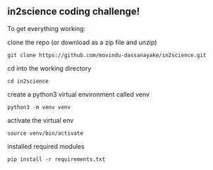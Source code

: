## in2science coding challenge!

To get everything working:

clone the repo (or download as a zip file and unzip)

```
git clone https://github.com/movindu-dassanayake/in2science.git
```

cd into the working directory

```
cd in2science
```

create a python3 virtual environment called venv

```
python3 -m venv venv
```

activate the virtual env

```
source venv/bin/activate
```

installed required modules 

```
pip install -r requirements.txt
```
